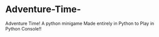 # Adventure-Time-
Adventure Time! A python minigame Made entirely in Python to Play in Python Console!!

